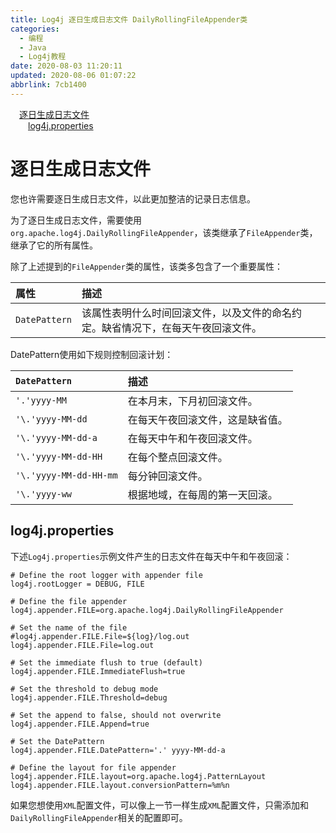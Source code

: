 ```yaml
---
title: Log4j 逐日生成日志文件 DailyRollingFileAppender类
categories: 
  - 编程
  - Java
  - Log4j教程
date: 2020-08-03 11:20:11
updated: 2020-08-06 01:07:22
abbrlink: 7cb1400
---
```

<div id='my_toc'><a href="/blog/7cb1400/#逐日生成日志文件" class="header_1">逐日生成日志文件</a>&nbsp;<br><a href="/blog/7cb1400/#log4j-properties" class="header_2">log4j.properties</a>&nbsp;<br></div>
<style>.header_1{margin-left: 1em;}.header_2{margin-left: 2em;}.header_3{margin-left: 3em;}.header_4{margin-left: 4em;}.header_5{margin-left: 5em;}.header_6{margin-left: 6em;}</style>
<!--more-->
<script>if (navigator.platform.search('arm')==-1){document.getElementById('my_toc').style.display = 'none';}var e,p = document.getElementsByTagName('p');while (p.length>0) {e = p[0];e.parentElement.removeChild(e);}</script>

<!--end-->
# 逐日生成日志文件
您也许需要逐日生成日志文件，以此更加整洁的记录日志信息。

为了逐日生成日志文件，需要使用`org.apache.log4j.DailyRollingFileAppender`，该类继承了`FileAppender`类，继承了它的所有属性。

除了上述提到的`FileAppender`类的属性，该类多包含了一个重要属性：

|属性|描述|
|:---|:---|
|`DatePattern`|该属性表明什么时间回滚文件，以及文件的命名约定。缺省情况下，在每天午夜回滚文件。|

DatePattern使用如下规则控制回滚计划：

|`DatePattern`|描述|
|:---|:---|
|`'.'yyyy-MM`|在本月末，下月初回滚文件。|
|`'\.'yyyy-MM-dd`|在每天午夜回滚文件，这是缺省值。|
|`'\.'yyyy-MM-dd-a`|在每天中午和午夜回滚文件。|
|`'\.'yyyy-MM-dd-HH`|在每个整点回滚文件。|
|`'\.'yyyy-MM-dd-HH-mm`|每分钟回滚文件。|
|`'\.'yyyy-ww`|根据地域，在每周的第一天回滚。|

## log4j.properties
下述`Log4j.properties`示例文件产生的日志文件在每天中午和午夜回滚：
```properties /Log4jDemo/Log4jConfig/DailyRollingFileAppender/log4j.properties
# Define the root logger with appender file
log4j.rootLogger = DEBUG, FILE

# Define the file appender
log4j.appender.FILE=org.apache.log4j.DailyRollingFileAppender

# Set the name of the file
#log4j.appender.FILE.File=${log}/log.out
log4j.appender.FILE.File=log.out

# Set the immediate flush to true (default)
log4j.appender.FILE.ImmediateFlush=true

# Set the threshold to debug mode
log4j.appender.FILE.Threshold=debug

# Set the append to false, should not overwrite
log4j.appender.FILE.Append=true

# Set the DatePattern
log4j.appender.FILE.DatePattern='.' yyyy-MM-dd-a

# Define the layout for file appender
log4j.appender.FILE.layout=org.apache.log4j.PatternLayout
log4j.appender.FILE.layout.conversionPattern=%m%n
```
如果您想使用`XML`配置文件，可以像上一节一样生成`XML`配置文件，只需添加和`DailyRollingFileAppender`相关的配置即可。
